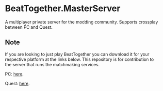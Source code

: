 # BeatTogether.MasterServer
A multiplayer private server for the modding community.
Supports crossplay between PC and Quest.

## Note
If you are looking to just play BeatTogether you can download it for your respective platform at the links below. This repository is for contribution to the server that runs the matchmaking services.

PC: [here](https://github.com/pythonology/BeatTogether).

Quest: [here](https://github.com/pythonology/BeatTogether.Quest).
